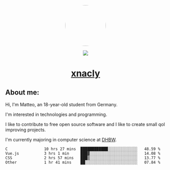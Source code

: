 <p align="center">
  <img style="border-radius: 100px" width="128" height="128" src="https://avatars.githubusercontent.com/u/47723417?v=4"/>
</p>
<p align="center">
  <img src="https://komarev.com/ghpvc/?username=xnacly&&style=flat-square"/>
</p>

<h1 align="center"><a href="https://xnacly.me/"> xnacly</a> </h1>

<h2> About me:</h2>

<p>Hi, I'm Matteo, an 18-year-old student from Germany. </p>
<p>I'm interested in technologies and programming.</p>
<p>I like to contribute to free open source software and I like to create small qol improving projects.</p>
<p>I'm currently majoring in computer science at <a href="https://www.dhbw.de/startseite">DHBW</a>.</p>

<!--START_SECTION:waka-->

```text
C                10 hrs 27 mins  ████████████░░░░░░░░░░░░░   48.59 %
Vue.js           3 hrs 1 min     ███▓░░░░░░░░░░░░░░░░░░░░░   14.08 %
CSS              2 hrs 57 mins   ███▒░░░░░░░░░░░░░░░░░░░░░   13.77 %
Other            1 hr 41 mins    ██░░░░░░░░░░░░░░░░░░░░░░░   07.84 %
```

<!--END_SECTION:waka-->
